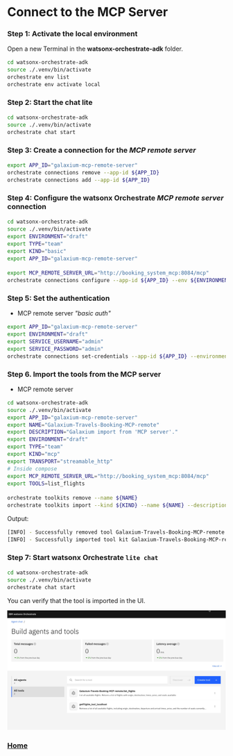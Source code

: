 # Connect to the MCP Server

### Step 1: Activate the local environment

Open a new Terminal in the **watsonx-orchestrate-adk** folder.

```sh
cd watsonx-orchestrate-adk
source ./.venv/bin/activate
orchestrate env list
orchestrate env activate local
```

### Step 2: Start the chat lite

```sh
cd watsonx-orchestrate-adk
source ./.venv/bin/activate
orchestrate chat start 
```

### Step 3: Create a connection for the _MCP remote server_

```sh
export APP_ID="galaxium-mcp-remote-server"
orchestrate connections remove --app-id ${APP_ID}
orchestrate connections add --app-id ${APP_ID}
```

### Step 4: Configure the watsonx Orchestrate  _MCP remote server_ connection

```sh
cd watsonx-orchestrate-adk
source ./.venv/bin/activate
export ENVIRONMENT="draft"
export TYPE="team"
export KIND="basic"
export APP_ID="galaxium-mcp-remote-server"

export MCP_REMOTE_SERVER_URL="http://booking_system_mcp:8084/mcp"
orchestrate connections configure --app-id ${APP_ID} --env ${ENVIRONMENT} --kind ${KIND} --type ${TYPE} --url ${MCP_REMOTE_SERVER_URL}
```

### Step 5: Set the authentication

* MCP remote server _"basic auth"_

```sh
export APP_ID="galaxium-mcp-remote-server"
export ENVIRONMENT="draft"
export SERVICE_USERNAME="admin"
export SERVICE_PASSWORD="admin"
orchestrate connections set-credentials --app-id ${APP_ID} --environment ${ENVIRONMENT} --username ${SERVICE_USERNAME} --password ${SERVICE_PASSWORD}
```

### Step 6. Import the tools from the MCP server

* MCP remote server

```sh
cd watsonx-orchestrate-adk
source ./.venv/bin/activate
export APP_ID="galaxium-mcp-remote-server"
export NAME="Galaxium-Travels-Booking-MCP-remote"
export DESCRIPTION="Galaxium import from 'MCP server'."
export ENVIRONMENT="draft"
export TYPE="team"
export KIND="mcp"
export TRANSPORT="streamable_http"
# Inside compose
export MCP_REMOTE_SERVER_URL="http://booking_system_mcp:8084/mcp"
export TOOLS=list_flights

orchestrate toolkits remove --name ${NAME}
orchestrate toolkits import --kind ${KIND} --name ${NAME} --description ${DESCRIPTION} --transport ${TRANSPORT} --tools=${TOOLS} --url ${MCP_REMOTE_SERVER_URL}
```

Output:

```sh
[INFO] - Successfully removed tool Galaxium-Travels-Booking-MCP-remote
[INFO] - Successfully imported tool kit Galaxium-Travels-Booking-MCP-remote
```

### Step 7: Start watsonx Orchestrate `lite chat`

```sh
cd watsonx-orchestrate-adk
source ./.venv/bin/activate
orchestrate chat start
```

You can verify that the tool is imported in the UI.

![](/images/connect-to-mcp-locally-03.jpg)

### [Home](https://github.com/thomassuedbroecker/galaxium-travels-mcp-compose-watsonx-orchestrate/blob/main/README.md)

